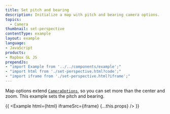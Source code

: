 ```yaml
---
title: Set pitch and bearing
description: Initialize a map with pitch and bearing camera options.
topics:
  - Camera
thumbnail: set-perspective
contentType: example
layout: example
language:
- JavaScript
products:
- Mapbox GL JS
prependJs:
- "import Example from '../../components/example';"
- "import html from './set-perspective.html?code';"
- "import iframe from './set-perspective.html?iframe';"
---
```


Map options extend [`CameraOptions`](/mapbox-gl-js/api/#cameraoptions), so you can set more than the center and zoom. This example sets the pitch and bearing.

{{ <Example html={html} iframeSrc={iframe} {...this.props} /> }}
